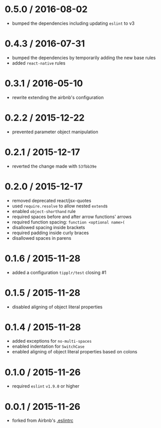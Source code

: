 0.5.0 / 2016-08-02
==================
  - bumped the dependencies including updating `eslint` to v3

0.4.3 / 2016-07-31
==================
  - bumped the dependencies by temporarily adding the new base rules
  - added `react-native` rules

0.3.1 / 2016-05-10
==================
  - rewrite extending the airbnb's configuration

0.2.2 / 2015-12-22
==================
  - prevented parameter object manipulation

0.2.1 / 2015-12-17
==================
  - reverted the change made with `53fbb39e`

0.2.0 / 2015-12-17
==================
  - removed deprecated react/jsx-quotes
  - used `require.resolve` to allow nested `extend`s
  - enabled `object-shorthand` rule
  - required spaces before and after arrow functions' arrows
  - required function spacing: `function <optional name>(`
  - disallowed spacing inside brackets
  - required padding inside curly braces
  - disallowed spaces in parens

0.1.6 / 2015-11-28
==================
  - added a configuration `tipplr/test` closing #1

0.1.5 / 2015-11-28
==================
  - disabled aligning of object literal properties

0.1.4 / 2015-11-28
==================
  - added exceptions for `no-multi-spaces`
  - enabled indentation for `SwitchCase`
  - enabled aligning of object literal properties based on colons

0.1.0 / 2015-11-26
==================
  - required `eslint` `v1.9.0` or higher

0.0.1 / 2015-11-26
==================
  - forked from Airbnb's [.eslintrc](https://github.com/airbnb/javascript/tree/master/packages/eslint-config-airbnb)
